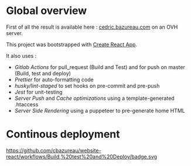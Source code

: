 # Global overview

First of all the result is available here : [cedric.bazureau.com](https://cedric.bazureau.com) on an OVH server.

This project was bootstrapped with [Create React App](https://github.com/facebookincubator/create-react-app).

It also uses :

- _Gitlab Actions_ for pull_request (Build and Test) and for push on master (Build, test and deploy)
- _Prettier_ for auto-formatting code
- _husky/lint-staged_ to set hooks on pre-commit and pre-push
- _Jest_ for unit-testing
- _Server Push_ and _Cache optimizations_ using a template-generated .htaccess
- _Server Side Rendering_ using a puppeteer to pre-generate home HTML

# Continous deployment

https://github.com/cbazureau/website-react/workflows/Build,%20test%20and%20Deploy/badge.svg
